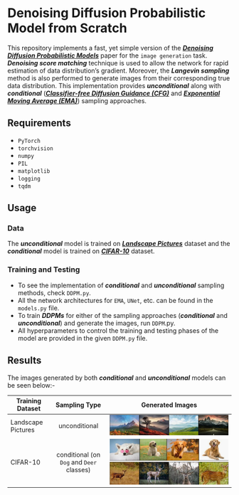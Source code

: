# Denoising Diffusion Probabilistic Model from Scratch

This repository implements a fast, yet simple version of the [***Denoising Diffusion Probabilistic Models***](https://arxiv.org/abs/2006.11239) paper for the `image generation` task. ***Denoising score matching*** technique is used to allow the network for rapid estimation of data distribution’s gradient. Moreover, the ***Langevin sampling*** method is also performed to generate images from their corresponding true data distribution. This implementation provides ***unconditional*** along with ***conditional*** ([***Classifier-free Diffusion Guidance (CFG)***](https://arxiv.org/abs/2207.12598) and [***Exponential Moving Average (EMA)***]( https://proceedings.neurips.cc/paper_files/paper/2019/file/3001ef257407d5a371a96dcd947c7d93-Paper.pdf)) sampling approaches.

## Requirements

-	`PyTorch`
-	`torchvision`
-	`numpy`
-	`PIL`
-	`matplotlib`
-	`logging`
-	`tqdm`

## Usage

### Data

The ***unconditional*** model is trained on [***Landscape Pictures***](https://www.kaggle.com/datasets/arnaud58/landscape-pictures) dataset and the ***conditional*** model is trained on [***CIFAR-10***](https://www.kaggle.com/datasets/joaopauloschuler/cifar10-64x64-resized-via-cai-super-resolution) dataset.

### Training and Testing

-	To see the implementation of ***conditional*** and ***unconditional*** sampling methods, check `DDPM.py`.
-	All the network architectures for `EMA`, `UNet`, etc. can be found in the `models.py` file.
-	To train ***DDPMs*** for either of the sampling approaches (***conditional*** and ***unconditional***) and generate the images, run `DDPM`.py.
-	All hyperparameters to control the training and testing phases of the model are provided in the given `DDPM.py` file.

## Results

The images generated by both ***conditional*** and ***unconditional*** models can be seen below:-

| Training Dataset | Sampling Type | Generated Images |
| ---------------------- |:-------------------:|:------------------------:|
| Landscape Pictures | unconditional | ![alt text](https://github.com/fork123aniket/Denoising-Diffusion-Probabilistic-Model-from-Scratch/blob/main/Images/Landscape.PNG) |
| CIFAR-10 | conditional (on `Dog` and `Deer` classes) | ![alt text](https://github.com/fork123aniket/Denoising-Diffusion-Probabilistic-Model-from-Scratch/blob/main/Images/Dog.PNG) ![alt text](https://github.com/fork123aniket/Denoising-Diffusion-Probabilistic-Model-from-Scratch/blob/main/Images/Deer.PNG)|
